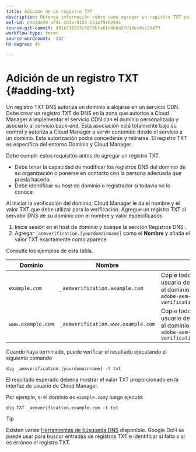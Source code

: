 ```yaml
---
title: Adición de un registro TXT
description: Obtenga información sobre cómo agregar un registro TXT para agregar un nombre de dominio personalizado en Cloud Manager.
exl-id: d441de29-af41-4d3e-9155-531af9702841
source-git-commit: 491e710223c5878bfa81c4b0a57d18ec0ec29479
workflow-type: tm+mt
source-wordcount: '332'
ht-degree: 4%

---
```


# Adición de un registro TXT {#adding-txt}

Un registro TXT DNS autoriza un dominio a alojarse en un servicio CDN. Debe crear un registro TXT de DNS en la zona que autorice a Cloud Manager a implementar el servicio CDN con el dominio personalizado y asociarlo al servicio back-end. Esta asociación está totalmente bajo su control y autoriza a Cloud Manager a servir contenido desde el servicio a un dominio. Esta autorización podrá concederse y retirarse. El registro TXT es específico del entorno Dominio y Cloud Manager.

Debe cumplir estos requisitos antes de agregar un registro TXT.

* Debe tener la capacidad de modificar los registros DNS del dominio de su organización o ponerse en contacto con la persona adecuada que pueda hacerlo.
* Debe identificar su host de dominio o registrador si todavía no lo conoce.

Al iniciar la verificación del dominio, Cloud Manager le da el nombre y el valor TXT que debe utilizar para la verificación. Agregue un registro TXT al servidor DNS de su dominio con el nombre y valor especificados.

1. Inicie sesión en el host de dominio y busque la sección Registros DNS .
1. Agregar `_aemverification.[yourdomainname]` como el **Nombre** y añada el valor TXT exactamente como aparece.

Consulte los ejemplos de esta tabla.

| Dominio | Nombre | Valor TXT |
|--- |--- |---|
| `example.com` | `_aemverification.example.com` | Copie todo el valor mostrado en la interfaz de usuario de Cloud Manager. Esto es específico para el dominio y el entorno. Por ejemplo:<br>`adobe-aem-verification=example.com/[program]/[env]/..*` |
| `www.example.com` | `_aemverification.www.example.com` | Copie todo el valor mostrado en la interfaz de usuario de Cloud Manager. Esto es específico para el dominio y el entorno. Por ejemplo:<br>`adobe-aem-verification=www.example.com/[program]/[env]/..*` |

Cuando haya terminado, puede verificar el resultado ejecutando el siguiente comando

```shell
dig _aemverification.[yourdomainname] -t txt
```

El resultado esperado debería mostrar el valor TXT proporcionado en la interfaz de usuario de Cloud Manager.

Por ejemplo, si el dominio es `example.com`y luego ejecute:

```shell
dig TXT _aemverification.example.com -t txt
```

>[!TIP]
>
>Existen varias [Herramientas de búsqueda DNS](https://www.ultratools.com/tools/dnsLookup) disponible. Google DoH se puede usar para buscar entradas de registros TXT e identificar si falta o si es erróneo el registro TXT.
